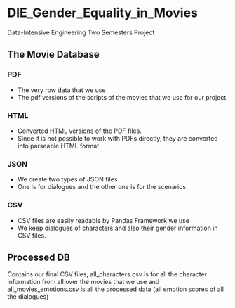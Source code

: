 # DIE_Gender_Equality_in_Movies
Data-Intensive Engineering Two Semesters Project

## The Movie Database

### PDF
- The very row data that we use
- The pdf versions of the scripts of the movies that we use for our project.

### HTML
- Converted HTML versions of the PDF files. 
- Since it is not possible to work with PDFs directly, they are converted into parseable HTML format.

### JSON
- We create two types of JSON files
- One is for dialogues and the other one is for the scenarios.

### CSV
- CSV files are easily readable by Pandas Framework we use
- We keep dialogues of characters and also their gender information in CSV files.

## Processed DB

Contains our final CSV files, all_characters.csv is for all the character information from all over the movies that we use and all_movies_emotions.csv is all the processed data (all emotion scores of all the dialogues)

